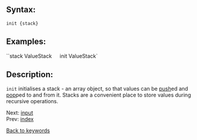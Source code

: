 ## Syntax:
`init {stack}`
## Examples:
``stack ValueStack`  
`init ValueStack`
## Description:
`init` initialises a stack - an array object, so that values can be [push](push.md)ed and [pop](pop.md)ped to and from it. Stacks are a convenient place to store values during recursive operations.

Next: [input](input.md)  
Prev: [index](index.md)

[Back to keywords](../keywords.md)
